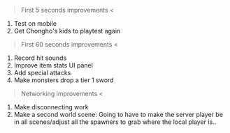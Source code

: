 > First 5 seconds improvements <
1. Test on mobile
2. Get Chongho's kids to playtest again

> First 60 seconds improvements <
1. Record hit sounds
2. Improve item stats UI panel
3. Add special attacks
4. Make monsters drop a tier 1 sword

> Networking improvements <
1. Make disconnecting work
2. Make a second world scene: Going to have to make the server player be in all scenes/adjust all the spawners to grab where the local player is..
